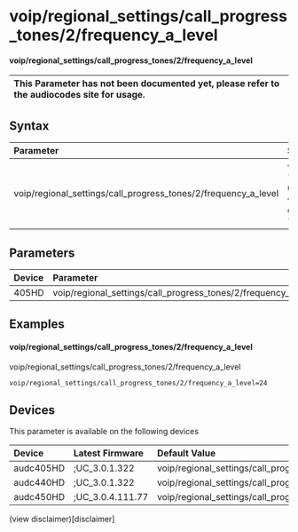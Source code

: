 ﻿---
description: voip/regional_settings/call_progress_tones/2/frequency_a_level
search: false
---

# voip/regional_settings/call_progress_tones/2/frequency_a_level

#### voip/regional_settings/call_progress_tones/2/frequency_a_level


| This Parameter has not been documented yet, please refer to the audiocodes site for usage.  |
| :--- |

## Syntax
| Parameter | Syntax |
| :--- | :--- |
|voip/regional_settings/call_progress_tones/2/frequency_a_level | {% raw %} undefined {% endraw %} |

## Parameters
|Device|Parameter|value|Description|
|:---|:---|:---|:---|
| 405HD | voip/regional_settings/call_progress_tones/2/frequency_a_level |  |  |

## Examples
#### voip/regional_settings/call_progress_tones/2/frequency_a_level

voip/regional_settings/call_progress_tones/2/frequency_a_level

```
voip/regional_settings/call_progress_tones/2/frequency_a_level=24
```

## Devices
This parameter is available on the following devices

| Device | Latest Firmware | Default Value |
|:---|:---|:---|
| audc405HD | ;UC_3.0.1.322 | voip/regional_settings/call_progress_tones/2/frequency_a_level=24 
| audc440HD | ;UC_3.0.1.322 | voip/regional_settings/call_progress_tones/2/frequency_a_level=24 
| audc450HD | ;UC_3.0.4.111.77 | voip/regional_settings/call_progress_tones/2/frequency_a_level=24 

(view disclaimer)[disclaimer]
